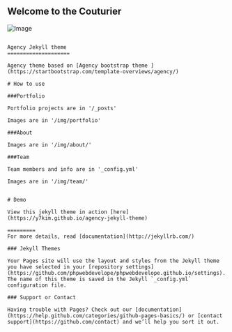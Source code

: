 ## Welcome to the Couturier

![Image](https://scontent.fkin2-1.fna.fbcdn.net/v/t1.0-9/20664446_1800788556879180_5370687865950374270_n.jpg?oh=6cffacb9207600f91eb75d7d4d130db1&oe=5B44D35C)
```

Agency Jekyll theme
====================

Agency theme based on [Agency bootstrap theme ](https://startbootstrap.com/template-overviews/agency/)

# How to use

###Portfolio 

Portfolio projects are in '/_posts'

Images are in '/img/portfolio'

###About

Images are in '/img/about/'

###Team

Team members and info are in '_config.yml'

Images are in '/img/team/'


# Demo

View this jekyll theme in action [here](https://y7kim.github.io/agency-jekyll-theme)

=========
For more details, read [documentation](http://jekyllrb.com/)

### Jekyll Themes

Your Pages site will use the layout and styles from the Jekyll theme you have selected in your [repository settings](https://github.com/phpwebdevelope/phpwebdevelope.github.io/settings). The name of this theme is saved in the Jekyll `_config.yml` configuration file.

### Support or Contact

Having trouble with Pages? Check out our [documentation](https://help.github.com/categories/github-pages-basics/) or [contact support](https://github.com/contact) and we’ll help you sort it out.
